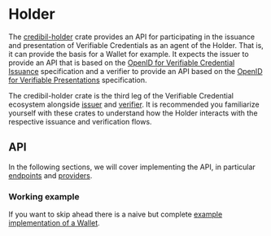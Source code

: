 # Holder

The [credibil-holder](https://github.com/credibil/holder) crate provides an API for participating in the issuance and presentation of Verifiable Credentials as an agent of the Holder. That is, it can provide the basis for a Wallet for example. It expects the issuer to provide an API that is based on the [OpenID for Verifiable Credential Issuance](https://openid.net/specs/openid-4-verifiable-credential-issuance-1_0.html)
specification and a verifier to provide an API based on the [OpenID for Verifiable Presentations](https://openid.net/specs/openid-4-verifiable-presentations-1_0.html) specification.

The credibil-holder crate is the third leg of the Verifiable Credential ecosystem alongside [issuer](https://github.com/credibil/vc) and [verifier](https://github.com/credibil/vc). It is recommended you familiarize yourself with these crates to understand how the Holder interacts with the respective issuance and verification flows.

## API

In the following sections, we will cover implementing the API, in particular [endpoints](./endpoints.md) and [providers](./providers.md).

### Working example
If you want to skip ahead there is a naive but complete [example implementation of a Wallet](https://github.com/credibil/holder/tree/main/examples/crux-wallet).